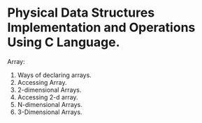 # Physical Data Structures Implementation and Operations Using C Language.

Array:

1. Ways of declaring arrays.
2. Accessing Array.
3. 2-dimensional Arrays.
4. Accessing 2-d array. 
5. N-dimensional Arrays.
6. 3-Dimensional Arrays.